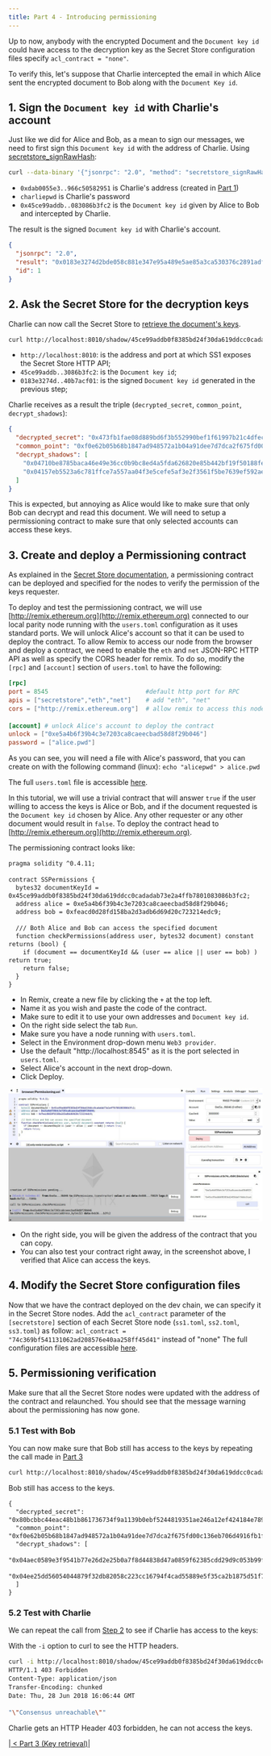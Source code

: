 ```yaml
---
title: Part 4 - Introducing permissioning
---
```


Up to now, anybody with the encrypted Document and the `Document key id` could have access to the decryption key as the Secret Store configuration files specify `acl_contract = "none"`.

To verify this, let's suppose that Charlie intercepted the email in which Alice sent the encrypted document to Bob along with the `Document Key id`.

## 1. Sign the `Document key id` with Charlie's account

Just like we did for Alice and Bob, as a mean to sign our messages, we need to first sign this `Document key id` with the address of Charlie.
Using  [secretstore_signRawHash](https://wiki.parity.io/JSONRPC-secretstore-module.html#secretstore_signrawhash00a329c0648769A73afAc7F9381E08FB43dBEA72):

```bash
curl --data-binary '{"jsonrpc": "2.0", "method": "secretstore_signRawHash", "params": ["0xdab0055e3abb40d7281b058bb5e6966c50582951", "charliepwd", "0x45ce99addb0f8385bd24f30da619ddcc0cadadab73e2a4ffb7801083086b3fc2"], "id":1 }' -H 'content-type: application/json' http://127.0.0.1:8545/
```
- `0xdab0055e3..966c50582951` is Charlie's address (created in [Part 1](Secret-Store-Tutorial-1))
- `charliepwd` is Charlie's password
- `0x45ce99addb..083086b3fc2` is the `Document key id` given by Alice to Bob and intercepted by Charlie.

The result is the signed `Document key id` with Charlie's account.
```json
{
  "jsonrpc": "2.0",
  "result": "0x0183e3274d2bde058c881e347e95a489e5ae85a3ca530376c2891adfe7aa92462af43e72450552208cc1e73404f354af5cdb7927f85c866dbfc3edf4f40b7acf01",
  "id": 1
}
```


## 2. Ask the Secret Store for the decryption keys

Charlie can now call the Secret Store to [retrieve the document's keys](Secret-Store.html#document-key-shadow-retrieval-session).

```bash
curl http://localhost:8010/shadow/45ce99addb0f8385bd24f30da619ddcc0cadadab73e2a4ffb7801083086b3fc2/0183e3274d2bde058c881e347e95a489e5ae85a3ca530376c2891adfe7aa92462af43e72450552208cc1e73404f354af5cdb7927f85c866dbfc3edf4f40b7acf01
```
- `http://localhost:8010`: is the address and port at which SS1 exposes the Secret Store HTTP API;
- `45ce99addb..3086b3fc2`: is the `Document key id`;
- `0183e3274d..40b7acf01`: is the signed `Document key id` generated in the previous step;

Charlie receives as a result the triple (`decrypted_secret`,  `common_point`,  `decrypt_shadows`):
```json
{
  "decrypted_secret": "0x473fb1fae08d889bd6f3b552990bef1f61997b21c4dfec3140c63c42a4289b59b8f9824fad3d35400e1f3acd8bc15b4b80ea5ca55037a83f24a1e1d5c86cfc61",
  "common_point": "0xf0e62b05b68b1847ad948572a1b04a91dee7d7dca2f675fd00c136eb706d4916fb1fcdd446ab9df236eba3ab8d6184b7b3f4e8584259b5e2dc6dff8bcb07c632",
  "decrypt_shadows": [
    "0x04710be8785baca46e49e36cc0b9bc8ed4a5fda626820e85b442bf19f50188fea5f0d7e6e3bb5c94a7dd57e53aa3695630e81beb6c345d9d590454ffc167a7917b4b15fd5023ee4f2c55939169bad88284dd6ed95c113da446a35fa8794c6d94398ef0725b9197612e7b4a093390ea36cdadf7b246de76133c38990d346270d55a5cc91f9ff609a33ab7220cef15a791b0",
    "0x04157eb5523a6c781ffce7a557aa04f3e5cefe5af3e2f3561f5be7639ef592ae13f1739706a02bc68d4338a55e4fb66cf02928766bea303467f653c3e15152bc3e7e833f72cc476789c00c19ce438a364aae998320703e5ee404fd32d799eae17c25ad7b487f85bcc2b1998cda1cc23e7c4580e4ec1ee7ec2fdb43a004a83dd3e0d3976e6a3d843081549809d06fd38331"
  ]
}
```

This is expected, but annoying as Alice would like to make sure that only Bob can decrypt and read this document. We will need to setup a permissioning contract to make sure that only selected accounts can access these keys.

## 3. Create and deploy a Permissioning contract

As explained in the [Secret Store documentation](https://wiki.parity.io/Secret-Store.html#permissioning-sessions), a permissioning contract can be deployed and specified for the nodes to verify the permission of the keys requester.

To deploy and test the permissioning contract, we will use [http://remix.ethereum.org](http://remix.ethereum.org) connected to our local parity node running with the `users.toml` configuration as it uses standard ports. We will unlock Alice's account so that it can be used to deploy the contract.
To allow Remix to access our node from the browser and deploy a contract, we need to enable the `eth` and `net` JSON-RPC HTTP API as well as specify the CORS header for remix.
To do so, modify the `[rpc]` and `[account]` section of `users.toml` to have the following:

```toml
[rpc]
port = 8545                           #default http port for RPC
apis = ["secretstore","eth","net"]    # add "eth", "net"
cors = ["http://remix.ethereum.org"]  # allow remix to access this node

[account] # unlock Alice's account to deploy the contract
unlock = ["0xe5a4b6f39b4c3e7203ca8caeecbad58d8f29b046"]
password = ["alice.pwd"]
```
As you can see, you will need a file with Alice's password, that you can create on with the following command (linux):
`echo "alicepwd" > alice.pwd`

The full `users.toml` file is accessible [here](https://github.com/Tbaut/Secret-Store-Tutorial-files/blob/master/permissioning-contract/users.toml).

In this tutorial, we will use a trivial contract that will answer `true` if the user willing to access the keys is Alice or Bob, and if the document requested is the `Document key id` chosen by Alice. Any other requester or any other document would result in `false`. To deploy the contract head to [http://remix.ethereum.org](http://remix.ethereum.org).

The permissioning contract looks like:
```solidity
pragma solidity ^0.4.11;

contract SSPermissions {
  bytes32 documentKeyId = 0x45ce99addb0f8385bd24f30da619ddcc0cadadab73e2a4ffb7801083086b3fc2;
  address alice = 0xe5a4b6f39b4c3e7203ca8caeecbad58d8f29b046;
  address bob = 0xfeacd0d28fd158ba2d3adb6d69d20c723214edc9;

  /// Both Alice and Bob can access the specified document
  function checkPermissions(address user, bytes32 document) constant returns (bool) {
    if (document == documentKeyId && (user == alice || user == bob) ) return true;
    return false;
  }
}
```

- In Remix, create a new file by clicking the `+` at the top left.
- Name it as you wish and paste the code of the contract.
- Make sure to edit it to use your own addresses and `Document key id`.
- On the right side select the tab `Run`.
- Make sure you have a node running with `users.toml`.
- Select in the Environment drop-down menu `Web3 provider`.
- Use the default "http://localhost:8545" as it is the port selected in `users.toml`.
- Select Alice's account in the next drop-down.
- Click Deploy.

![system overview](images/ss-remix-screenshot-0.jpg)

- On the right side, you will be given the address of the contract that you can copy.
- You can also test your contract right away, in the screenshot above, I verified that Alice can access the keys.

## 4. Modify the Secret Store configuration files

Now that we have the contract deployed on the dev chain, we can specify it in the Secret Store nodes.
Add the `acl_contract` parameter of the `[secretstore]` section of each Secret Store node (`ss1.toml`, `ss2.toml`, `ss3.toml`) as follow:
`acl_contract = "74c369bf541131062ad208576e40aa258ff45d41"` instead of "none"
The full configuration files are accessible [here](https://github.com/Tbaut/Secret-Store-Tutorial-files/blob/master/permissioning-contract/).

## 5. Permissioning verification

Make sure that all the Secret Store nodes were updated with the address of the contract and relaunched. You should see that the message warning about the permissioning has now gone.

### 5.1 Test with Bob

You can now make sure that Bob still has access to the keys by repeating the call made in [Part 3](Secret-Store-Tutorial-3#2-ask-the-secret-store-for-the-decryption-keys)
```bash
curl http://localhost:8010/shadow/45ce99addb0f8385bd24f30da619ddcc0cadadab73e2a4ffb7801083086b3fc2/a589bebde7944fd4e01bd3a984fadb1ac0345aec445742e6ff34bb8b81cee5ba01dabfd199a3c90faea62b34051dd12f56e4af70027fd66b19e7f0038bfc158301 | jq
```

Bob still has access to the keys.
```
{
  "decrypted_secret": "0x80bcbbc44eac48b1b861736734f9a1139b0ebf5244819351ae246a12ef424184e789d8a61726689529d3291bd599f7140eec14e4c3e6e34e90a4d2daf6737736",
  "common_point": "0xf0e62b05b68b1847ad948572a1b04a91dee7d7dca2f675fd00c136eb706d4916fb1fcdd446ab9df236eba3ab8d6184b7b3f4e8584259b5e2dc6dff8bcb07c632",
  "decrypt_shadows": [
    "0x04aec0589e3f9541b77e26d2e25b0a7f8d44838d47a0859f62385cdd29d9c053b99fc91683d70a4b7e2542ecf7516046a461f5b49dc65af143948ebde954ea3621ff17972eaa916366ff0595043ca08fd881747575872b8248b6a9189e2a289a3d69374c863a0bda9e06c9e69b9dc687d6a32b6d04ed2676f482ec423e3976bcb47ba14af2560738a8fa6c83f2b48c3e94",
    "0x04ee25dd56054044879f32db82058c223cc16794f4cad55889e5f35ca2b1875d51f7cc2fe0beb669c17a1b5781718ebf0eefc896a62e3631e7f4a0497e639cd0b7059993c56b730ae38e4a2340d04233008c6913b1c1da3e086ff4321e3d7a057adbfc0bbd42ba5422c6b33994fd25ffa5dd88bb5dc515c84bd579f3d30f895a3c3a86c62a5afc904e479fce3fd831ebb8"
  ]
}
```

### 5.2 Test with Charlie

We can repeat the call from [Step 2](#2-ask-the-secret-store-for-the-decryption-keys) to see if Charlie has access to the keys:

With the `-i` option to curl to see the HTTP headers.
```bash
curl -i http://localhost:8010/shadow/45ce99addb0f8385bd24f30da619ddcc0cadadab73e2a4ffb7801083086b3fc2/0183e3274d2bde058c881e347e95a489e5ae85a3ca530376c2891adfe7aa92462af43e72450552208cc1e73404f354af5cdb7927f85c866dbfc3edf4f40b7acf01
HTTP/1.1 403 Forbidden
Content-Type: application/json
Transfer-Encoding: chunked
Date: Thu, 28 Jun 2018 16:06:44 GMT

"\"Consensus unreachable\""
```

Charlie gets an HTTP Header 403 forbidden, he can not access the keys.

|[ < Part 3 (Key retrieval)](Secret-Store-Tutorial-3.md)|

